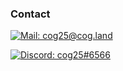 <!--
![MY Github Stats](https://github-readme-stats.vercel.app/api?username=cog25&count_private=true&show_icons=true&theme=dark)


[![Most Used Languages](https://github-readme-stats.vercel.app/api/top-langs/?username=cog25&count_private=true&theme=dark)](https://github.com/anuraghazra/github-readme-stats)


[![Solved.ac
프로필](http://mazassumnida.wtf/api/generate_badge?boj=cog25)](https://solved.ac/cog25)
--->
> 

### Contact
[![Mail: cog25@cog.land](https://img.shields.io/badge/Mail-gh@cog.la-black?color=3B81C2&style=flat-square&logo=gmail&logoColor=ffffff)](mailto:gh@cog.la)
<!-- [![Keybase: cog25](https://img.shields.io/badge/keybase-cog25-%33A0FF?style=flat-square&logo=Keybase&logoColor=fff)](https://keybase.io/cog25) -->
[![Discord: cog25#6566](https://img.shields.io/badge/Discord-cog25%236566-5865F2?style=flat-square&logo=Discord&logoColor=fff)](.)
